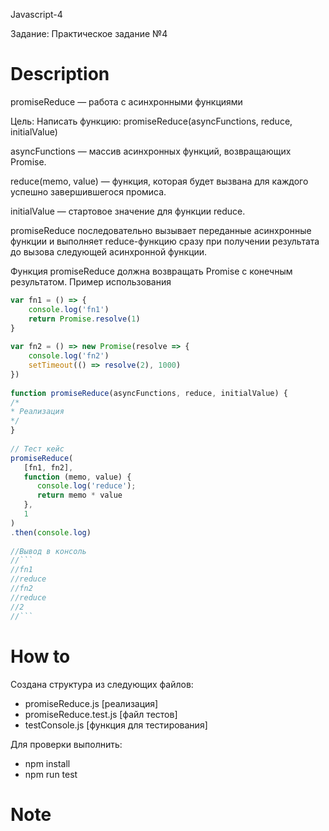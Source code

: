 Javascript-4

Задание: Практическое задание №4

# Description
promiseReduce — работа с асинхронными функциями

Цель: Написать функцию: promiseReduce(asyncFunctions, reduce, initialValue)

asyncFunctions — массив асинхронных функций, возвращающих Promise.

reduce(memo, value) — функция, которая будет вызвана для каждого успешно завершившегося промиса.

initialValue — стартовое значение для функции reduce.

promiseReduce последовательно вызывает переданные асинхронные функции и выполняет reduce-функцию сразу при получении результата до вызова следующей асинхронной функции.

Функция promiseReduce должна возвращать Promise с конечным результатом.
Пример использования

```javascript
var fn1 = () => {
    console.log('fn1')
    return Promise.resolve(1)
}
 
var fn2 = () => new Promise(resolve => {
    console.log('fn2')
    setTimeout(() => resolve(2), 1000)
})
 
function promiseReduce(asyncFunctions, reduce, initialValue) {
/*
* Реализация
*/
}
 
// Тест кейс
promiseReduce(
   [fn1, fn2],
   function (memo, value) {
      console.log('reduce');
      return memo * value
   },
   1
)
.then(console.log)
 
//Вывод в консоль
//```
//fn1
//reduce
//fn2
//reduce
//2
//```
```

# How to
Создана структура из следующих файлов:

* promiseReduce.js [реализация]
* promiseReduce.test.js [файл тестов]
* testConsole.js [функция для тестирования]

Для проверки выполнить:
- npm install
- npm run test

# Note